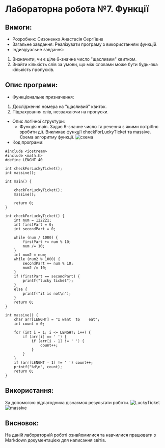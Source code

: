 # Лабораторна робота №7. Функції
## Вимоги:
* Розробник: Сизоненко Анастасія Сергіївна
* Загальне завдання: Реалізувати програму з використанням функцій.
* Індивідуальне завдання: 
1) Визначити, чи є ціле 6-значне число "щасливим" квитком.
2) Знайти кількість слів за умови, що між словами може бути будь-яка кількість пропусків.
## Опис програми:
* Функціональне призначення:
 1) Дослідження номера на "щасливий" квиток.
 2) Підрахування слів, незважаючи на пропуски.
* Опис логічної структури:
  * Функція main. Задає 6-значне число та речення з якими потрібно зробити дії. Викликає функції checkForLuckyTicket та massive. Схема алгоритму функції.
![схема](https://i.imgur.com/4YGu6eG.png)
 * Код програми:
```
#include <iostream>
#include <math.h>
#define LENGHT 40

int checkForLuckyTicket();
int massive();

int main() {

    checkForLuckyTicket();
    massive();

    return 0;
}

int checkForLuckyTicket() {
    int num = 122221;
    int firstPart = 0;
    int secondPart = 0;

    while (num / 1000) {
        firstPart += num % 10;
        num /= 10;
    }
    int num2 = num;
    while (num2 % 1000) {
        secondPart += num % 10;
        num2 /= 10;
    }
    if (firstPart == secondPart) {
        printf("lucky ticket");
    }
    else {
        printf("it is not\n");
    }
    return 0;
}

int massive() {
    char arr[LENGHT] = "I want  to    eat";
    int count = 0;

    for (int i = 1; i <= LENGHT; i++) {
        if (arr[i] == ' ') {
            if (arr[i - 1] != ' ') {
                count++;
            }
        }
    }
    if (arr[LENGHT - 1] != ' ') count++;
    printf("%d\n", count);
    return 0;
}
```
## Використання:
За допомогою відлагодника дізнаємоя результати роботи.
![LuckyTicket](https://i.imgur.com/iDtMhm5.png)
![massive](https://i.imgur.com/bm9gTKy.png)
## Висновок:
На даній лабораторній роботі ознайомилися та навчилися працювати з Markdown документацією для написання звітів.